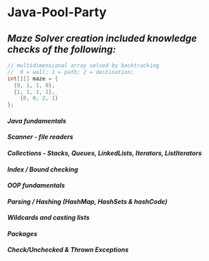 # Java-Pool-Party
## ***Maze Solver creation included knowledge checks of the following:***


```java
// multidimensional array solved by backtracking
//  0 = wall; 1 = path; 2 = destination;
int[][] maze = {
  {0, 1, 1, 0},
  {1, 1, 1, 1},
	{0, 0, 2, 1}
};
```


#### ***Java fundamentals***
#### ***Scanner - file readers***
#### ***Collections - Stacks, Queues, LinkedLists, Iterators, ListIterators***
#### ***Index / Bound checking***
#### ***OOP fundamentals***
#### ***Parsing / Hashing (HashMap, HashSets & hashCode)***
#### ***Wildcards and casting lists***
#### ***Packages***
#### ***Check/Unchecked & Thrown Exceptions***
